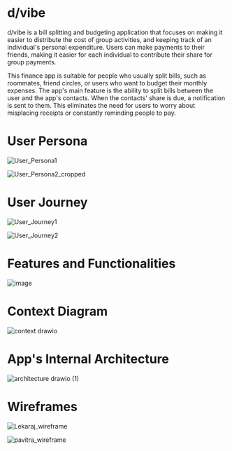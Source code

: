 # d/vibe 

d/vibe is a bill splitting and budgeting application that focuses on making it easier to distribute the cost of group activities, and keeping track of an individual's personal expenditure. Users can make payments to their friends, making it easier for each individual to contribute their share for group payments.

This finance app is suitable for people who usually split bills, such as roommates, friend circles, or users who want to budget their monthly expenses. The app's main feature is the ability to split bills between the user and the app's contacts. When the contacts' share is due, a notification is sent to them. This eliminates the need for users to worry about misplacing receipts or constantly reminding people to pay.

# User Persona

![User_Persona1](https://user-images.githubusercontent.com/92681996/210582619-ed462e84-0bc7-468b-a566-bf569117305d.png)

![User_Persona2_cropped](https://user-images.githubusercontent.com/92681996/210582685-32e8a7fe-7889-42c1-a7c0-67c1a7889ba2.jpeg)

# User Journey 

![User_Journey1](https://user-images.githubusercontent.com/92681996/210583072-70039793-3bb9-4c66-8240-c9fe2b9d8df9.jpg)

![User_Journey2](https://user-images.githubusercontent.com/92681996/210583105-960e31ed-b015-4344-9e3f-e12c879dc9d8.jpeg)

# Features and Functionalities 

![image](https://user-images.githubusercontent.com/92681996/210582912-32569459-3feb-4734-bb82-7acba798c535.png)

# Context Diagram 

![context drawio](https://user-images.githubusercontent.com/92681996/210583829-03b87958-3fe1-410e-8b77-6eddc594a2da.png)

# App's Internal Architecture 

![architecture drawio (1)](https://user-images.githubusercontent.com/92681996/210583986-ea1c0cb8-9929-4011-8b3a-13bd709c5ed2.png)

# Wireframes

![Lekaraj_wireframe](https://user-images.githubusercontent.com/92681996/210583579-eb8f23c4-e6d5-4b46-a8ed-65551c507132.png)

![pavitra_wireframe](https://user-images.githubusercontent.com/92681996/210583631-644fa2a6-3592-44a7-8718-2458c68b04fb.png)
